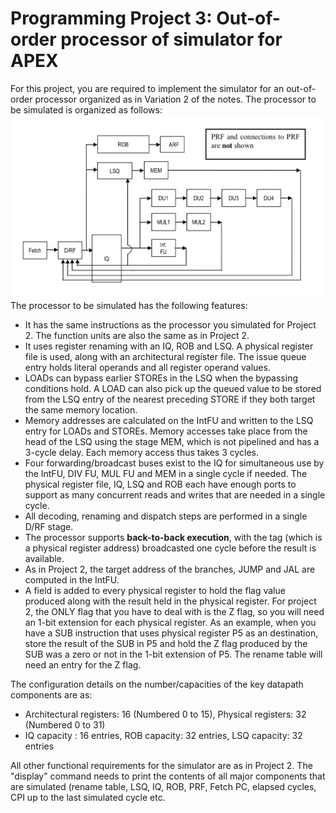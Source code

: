 # Programming Project 3: Out-of-order processor of simulator for APEX
For this project, you are required to implement the simulator for an out-of-order processor organized as in Variation 2 of the notes. The processor to be simulated is organized as follows:
![image](https://github.com/xzhan211/CS520_Computer-Architecture-and-Organization/blob/master/picture/proj3.png?raw=true)
The processor to be simulated has the following features:
* It has the same instructions as the processor you simulated for Project 2. The function units are also the same as in Project 2.
* It uses register renaming with an IQ, ROB and LSQ. A physical register file is used, along with an architectural register file. The issue queue entry holds literal operands and all register operand values.
* LOADs can bypass earlier STOREs in the LSQ when the bypassing conditions hold. A LOAD can also pick up the queued value to be stored from the LSQ entry of the nearest preceding STORE if they both target the same memory location.
* Memory addresses are calculated on the IntFU and written to the LSQ entry for LOADs and STOREs. Memory accesses take place from the head of the LSQ using the stage MEM, which is not pipelined and has a 3-cycle delay. Each memory access thus takes 3 cycles.
* Four forwarding/broadcast buses exist to the IQ for simultaneous use by the IntFU, DIV FU, MUL FU and MEM in a single cycle if needed. The physical register file, IQ, LSQ and ROB each have enough ports to support as many concurrent reads and writes that are needed in a single cycle.
* All decoding, renaming and dispatch steps are performed in a single D/RF stage.
* The processor supports **back-to-back execution**, with the tag (which is a physical register address) broadcasted one cycle before the result is available.
* As in Project 2, the target address of the branches, JUMP and JAL are computed in the IntFU.
* A field is added to every physical register to hold the flag value produced along with the result held in the physical register. For project 2, the ONLY flag that you have to deal with is the Z flag, so you will need an 1-bit extension for each physical register. As an example, when you have a SUB instruction that uses physical register P5 as an destination, store the result of the SUB in P5 and hold the Z flag produced by the SUB was a zero or not in the 1-bit extension of P5. The rename table will need an entry for the Z flag.

The configuration details on the number/capacities of the key datapath components are as:
* Architectural registers: 16 (Numbered 0 to 15), Physical registers: 32 (Numbered 0 to 31) 
* IQ capacity : 16 entries, ROB capacity: 32 entries, LSQ capacity: 32 entries

All other functional requirements for the simulator are as in Project 2. The "display" command needs to print the contents of all major components that are simulated (rename table, LSQ, IQ, ROB, PRF, Fetch PC, elapsed cycles, CPI up to the last simulated cycle etc.
